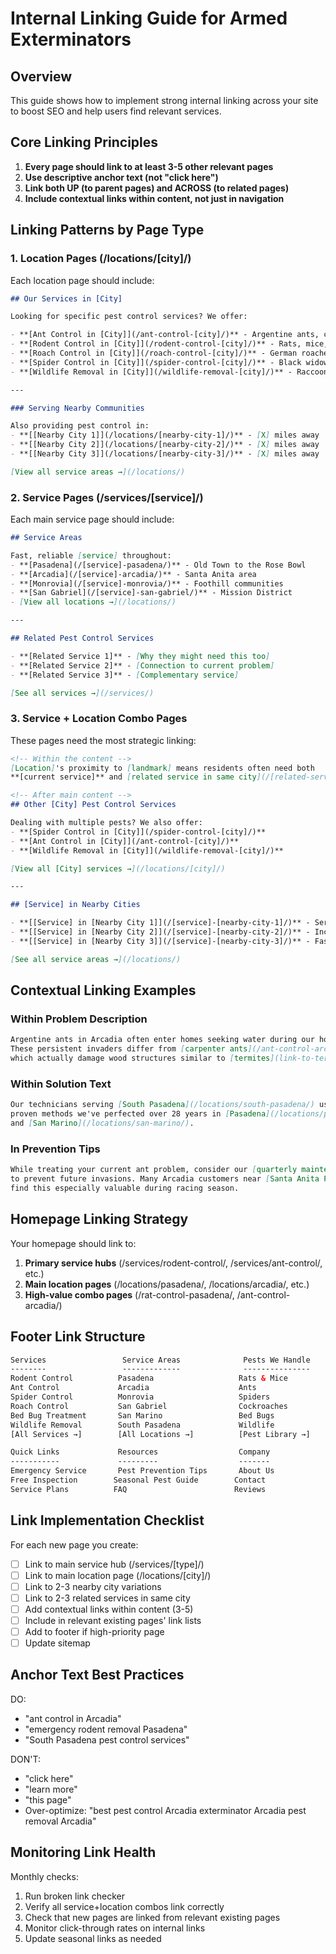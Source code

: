 # Internal Linking Guide for Armed Exterminators

## Overview
This guide shows how to implement strong internal linking across your site to boost SEO and help users find relevant services.

## Core Linking Principles

1. **Every page should link to at least 3-5 other relevant pages**
2. **Use descriptive anchor text (not "click here")**
3. **Link both UP (to parent pages) and ACROSS (to related pages)**
4. **Include contextual links within content, not just in navigation**

## Linking Patterns by Page Type

### 1. Location Pages (/locations/[city]/)

Each location page should include:

```markdown
## Our Services in [City]

Looking for specific pest control services? We offer:

- **[Ant Control in [City]](/ant-control-[city]/)** - Argentine ants, carpenter ants, and more
- **[Rodent Control in [City]](/rodent-control-[city]/)** - Rats, mice, and exclusion services  
- **[Roach Control in [City]](/roach-control-[city]/)** - German roaches, American roaches
- **[Spider Control in [City]](/spider-control-[city]/)** - Black widows, brown recluses
- **[Wildlife Removal in [City]](/wildlife-removal-[city]/)** - Raccoons, opossums, skunks

---

### Serving Nearby Communities

Also providing pest control in:
- **[[Nearby City 1]](/locations/[nearby-city-1]/)** - [X] miles away
- **[[Nearby City 2]](/locations/[nearby-city-2]/)** - [X] miles away
- **[[Nearby City 3]](/locations/[nearby-city-3]/)** - [X] miles away

[View all service areas →](/locations/)
```

### 2. Service Pages (/services/[service]/)

Each main service page should include:

```markdown
## Service Areas

Fast, reliable [service] throughout:
- **[Pasadena](/[service]-pasadena/)** - Old Town to the Rose Bowl
- **[Arcadia](/[service]-arcadia/)** - Santa Anita area  
- **[Monrovia](/[service]-monrovia/)** - Foothill communities
- **[San Gabriel](/[service]-san-gabriel/)** - Mission District
- [View all locations →](/locations/)

---

## Related Pest Control Services

- **[Related Service 1]** - [Why they might need this too]
- **[Related Service 2]** - [Connection to current problem]
- **[Related Service 3]** - [Complementary service]

[See all services →](/services/)
```

### 3. Service + Location Combo Pages

These pages need the most strategic linking:

```markdown
<!-- Within the content -->
[Location]'s proximity to [landmark] means residents often need both 
**[current service]** and [related service in same city](/[related-service]-[city]/). 

<!-- After main content -->
## Other [City] Pest Control Services

Dealing with multiple pests? We also offer:
- **[Spider Control in [City]](/spider-control-[city]/)** 
- **[Ant Control in [City]](/ant-control-[city]/)**
- **[Wildlife Removal in [City]](/wildlife-removal-[city]/)**

[View all [City] services →](/locations/[city]/)

---

## [Service] in Nearby Cities

- **[[Service] in [Nearby City 1]](/[service]-[nearby-city-1]/)** - Serving [notable area]
- **[[Service] in [Nearby City 2]](/[service]-[nearby-city-2]/)** - Including [neighborhood]
- **[[Service] in [Nearby City 3]](/[service]-[nearby-city-3]/)** - Fast response times

[See all service areas →](/locations/)
```

## Contextual Linking Examples

### Within Problem Description
```markdown
Argentine ants in Arcadia often enter homes seeking water during our hot summers. 
These persistent invaders differ from [carpenter ants](/ant-control-arcadia/#carpenter-ants), 
which actually damage wood structures similar to [termites](link-to-termite-info).
```

### Within Solution Text
```markdown
Our technicians serving [South Pasadena](/locations/south-pasadena/) use the same 
proven methods we've perfected over 28 years in [Pasadena](/locations/pasadena/) 
and [San Marino](/locations/san-marino/).
```

### In Prevention Tips
```markdown
While treating your current ant problem, consider our [quarterly maintenance plans](/services/#maintenance) 
to prevent future invasions. Many Arcadia customers near [Santa Anita Park](/ant-control-arcadia/#santa-anita) 
find this especially valuable during racing season.
```

## Homepage Linking Strategy

Your homepage should link to:
1. **Primary service hubs** (/services/rodent-control/, /services/ant-control/, etc.)
2. **Main location pages** (/locations/pasadena/, /locations/arcadia/, etc.)
3. **High-value combo pages** (/rat-control-pasadena/, /ant-control-arcadia/)

## Footer Link Structure

```html
Services                 Service Areas              Pests We Handle
--------                 -------------              ---------------
Rodent Control          Pasadena                   Rats & Mice
Ant Control             Arcadia                    Ants
Spider Control          Monrovia                   Spiders  
Roach Control           San Gabriel                Cockroaches
Bed Bug Treatment       San Marino                 Bed Bugs
Wildlife Removal        South Pasadena             Wildlife
[All Services →]        [All Locations →]          [Pest Library →]

Quick Links             Resources                  Company
-----------             ---------                  -------
Emergency Service       Pest Prevention Tips       About Us
Free Inspection        Seasonal Pest Guide        Contact
Service Plans          FAQ                        Reviews
```

## Link Implementation Checklist

For each new page you create:

- [ ] Link to main service hub (/services/[type]/)
- [ ] Link to main location page (/locations/[city]/)  
- [ ] Link to 2-3 nearby city variations
- [ ] Link to 2-3 related services in same city
- [ ] Add contextual links within content (3-5)
- [ ] Include in relevant existing pages' link lists
- [ ] Add to footer if high-priority page
- [ ] Update sitemap

## Anchor Text Best Practices

DO:
- "ant control in Arcadia"
- "emergency rodent removal Pasadena"  
- "South Pasadena pest control services"

DON'T:
- "click here"
- "learn more"
- "this page"
- Over-optimize: "best pest control Arcadia exterminator Arcadia pest removal Arcadia"

## Monitoring Link Health

Monthly checks:
1. Run broken link checker
2. Verify all service+location combos link correctly
3. Check that new pages are linked from relevant existing pages
4. Monitor click-through rates on internal links
5. Update seasonal links as needed